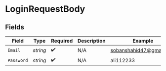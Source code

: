 # LoginRequestBody


## Fields

| Field                   | Type                    | Required                | Description             | Example                 |
| ----------------------- | ----------------------- | ----------------------- | ----------------------- | ----------------------- |
| `Email`                 | *string*                | :heavy_check_mark:      | N/A                     | sobanshahid47@gmail.com |
| `Password`              | *string*                | :heavy_check_mark:      | N/A                     | ali112233               |